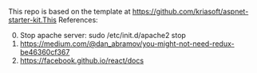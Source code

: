 This repo is based on the template at https://github.com/kriasoft/aspnet-starter-kit.This
References:

0. Stop apache server: sudo /etc/init.d/apache2 stop
1. https://medium.com/@dan_abramov/you-might-not-need-redux-be46360cf367
2. https://facebook.github.io/react/docs
